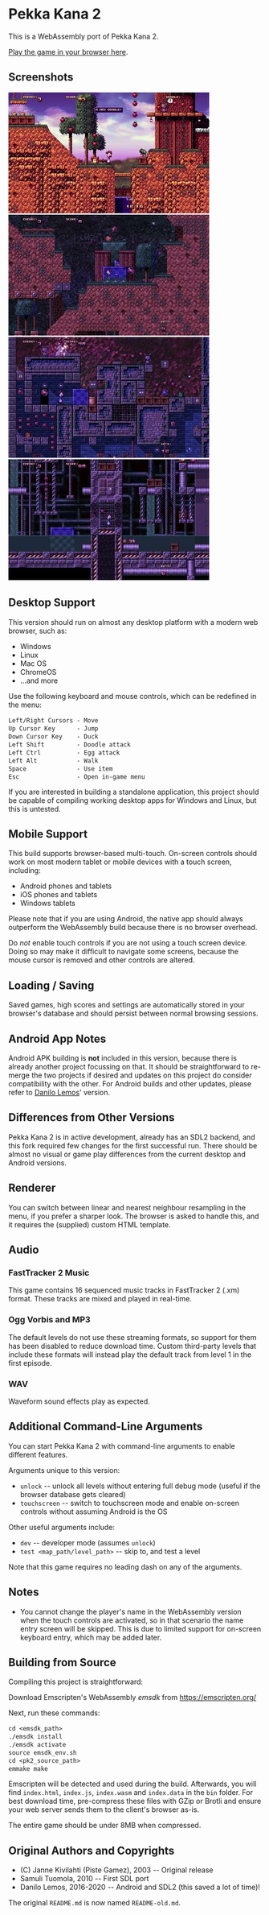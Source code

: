 Pekka Kana 2
============

This is a WebAssembly port of Pekka Kana 2.

[Play the game in your browser here](https://gmh-code.github.io/pk2/).

Screenshots
-----------

![Pekka Kana 2 Screenshot 1](./wasm/screenshots/pk2-1.jpg) ![Pekka Kana 2 Screenshot 2](./wasm/screenshots/pk2-2.jpg) ![Pekka Kana 2 Screenshot 3](./wasm/screenshots/pk2-3.jpg) ![Pekka Kana 2 Screenshot 4](./wasm/screenshots/pk2-4.jpg)

Desktop Support
---------------

This version should run on almost any desktop platform with a modern web browser, such as:

- Windows
- Linux
- Mac OS
- ChromeOS
- ...and more

Use the following keyboard and mouse controls, which can be redefined in the menu:

    Left/Right Cursors - Move
    Up Cursor Key      - Jump
    Down Cursor Key    - Duck
    Left Shift         - Doodle attack
    Left Ctrl          - Egg attack
    Left Alt           - Walk
    Space              - Use item
    Esc                - Open in-game menu

If you are interested in building a standalone application, this project should be capable of compiling working desktop apps for Windows and Linux, but this is untested.

Mobile Support
--------------

This build supports browser-based multi-touch.  On-screen controls should work on most modern tablet or mobile devices with a touch screen, including:

- Android phones and tablets
- iOS phones and tablets
- Windows tablets

Please note that if you are using Android, the native app should always outperform the WebAssembly build because there is no browser overhead.

Do *not* enable touch controls if you are not using a touch screen device.  Doing so may make it difficult to navigate some screens, because the mouse cursor is removed and other controls are altered.

Loading / Saving
----------------

Saved games, high scores and settings are automatically stored in your browser's database and should persist between normal browsing sessions.

Android App Notes
-----------------

Android APK building is **not** included in this version, because there is already another project focussing on that.  It should be straightforward to re-merge the two projects if desired and updates on this project do consider compatibility with the other.  For Android builds and other updates, please refer to [Danilo Lemos](https://github.com/danilolc/pk2)' version.

Differences from Other Versions
-------------------------------

Pekka Kana 2 is in active development, already has an SDL2 backend, and this fork required few changes for the first successful run.  There should be almost no visual or game play differences from the current desktop and Android versions.

Renderer
--------

You can switch between linear and nearest neighbour resampling in the menu, if you prefer a sharper look.  The browser is asked to handle this, and it requires the (supplied) custom HTML template.

Audio
-----

### FastTracker 2 Music

This game contains 16 sequenced music tracks in FastTracker 2 (.xm) format.  These tracks are mixed and played in real-time.

### Ogg Vorbis and MP3

The default levels do not use these streaming formats, so support for them has been disabled to reduce download time.  Custom third-party levels that include these formats will instead play the default track from level 1 in the first episode.

### WAV

Waveform sound effects play as expected.

Additional Command-Line Arguments
---------------------------------

You can start Pekka Kana 2 with command-line arguments to enable different features.

Arguments unique to this version:
- `unlock` -- unlock all levels without entering full debug mode (useful if the browser database gets cleared)
- `touchscreen` -- switch to touchscreen mode and enable on-screen controls without assuming Android is the OS

Other useful arguments include:
- `dev` -- developer mode (assumes `unlock`)
- `test <map_path/level_path>` -- skip to, and test a level

Note that this game requires no leading dash on any of the arguments.

Notes
-----

- You cannot change the player's name in the WebAssembly version when the touch controls are activated, so in that scenario the name entry screen will be skipped.  This is due to limited support for on-screen keyboard entry, which may be added later.

Building from Source
--------------------

Compiling this project is straightforward:

Download Emscripten's WebAssembly *emsdk* from https://emscripten.org/

Next, run these commands:

    cd <emsdk_path>
    ./emsdk install
    ./emsdk activate
    source emsdk_env.sh
    cd <pk2_source_path>
    emmake make

Emscripten will be detected and used during the build.  Afterwards, you will find `index.html`, `index.js`, `index.wasm` and `index.data` in the `bin` folder.  For best download time, pre-compress these files with GZip or Brotli and ensure your web server sends them to the client's browser as-is.

The entire game should be under 8MB when compressed.

Original Authors and Copyrights
-------------------------------

- (C) Janne Kivilahti (Piste Gamez), 2003 -- Original release
- Samuli Tuomola, 2010 -- First SDL port
- Danilo Lemos, 2016-2020 -- Android and SDL2 (this saved a lot of time)!

The original `README.md` is now named `README-old.md`.
